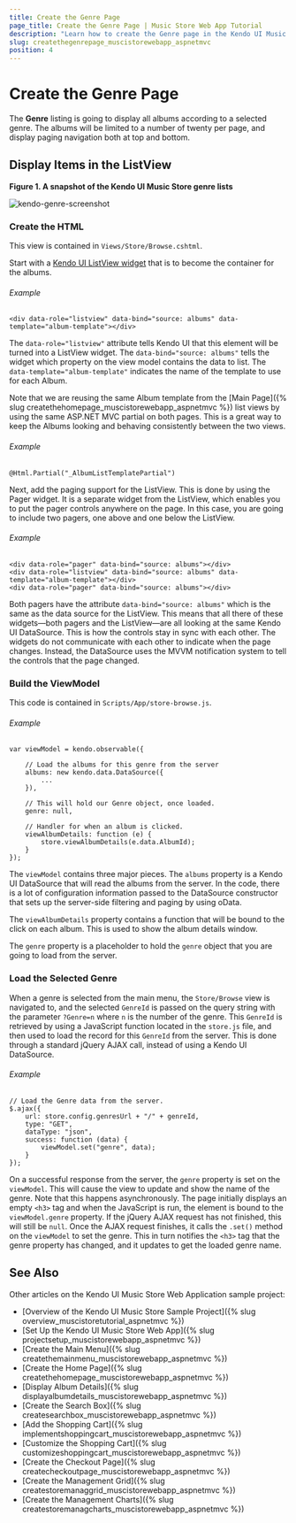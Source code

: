 ```yaml
---
title: Create the Genre Page
page_title: Create the Genre Page | Music Store Web App Tutorial
description: "Learn how to create the Genre page in the Kendo UI Music Store Web Application sample project by using Telerik UI for ASP.NET MVC."
slug: createthegenrepage_muscistorewebapp_aspnetmvc
position: 4
---
```


# Create the Genre Page

The **Genre** listing is going to display all albums according to a selected genre. The albums will be limited to a number of twenty per page, and display paging navigation both at top and bottom.

## Display Items in the ListView

**Figure 1. A snapshot of the Kendo UI Music Store genre lists**

![kendo-genre-screenshot](images/kendo-genre-screenshot.png)

### Create the HTML

This view is contained in `Views/Store/Browse.cshtml`.

Start with a [Kendo UI ListView widget](http://demos.telerik.com/kendo-ui/web/listview/index.html) that is to become the container for the albums.

###### Example

    <div data-role="listview" data-bind="source: albums" data-template="album-template"></div>

The `data-role="listview"` attribute tells Kendo UI that this element will be turned into a ListView widget.
The `data-bind="source: albums"` tells the widget which property on the view model contains the data to list.
The `data-template="album-template"` indicates the name of the template to use for each Album.

Note that we are reusing the same Album template from the [Main Page]({% slug createthehomepage_muscistorewebapp_aspnetmvc %}) list views
by using the same ASP.NET MVC partial on both pages. This is a great way to keep the Albums looking and
behaving consistently between the two views.

###### Example

    @Html.Partial("_AlbumListTemplatePartial")

<!--_-->
Next, add the paging support for the ListView. This is done by using the Pager widget. It is a separate widget from the ListView, which enables you to put the pager
controls anywhere on the page. In this case, you are going to include two pagers, one above and one below the ListView.

###### Example

    <div data-role="pager" data-bind="source: albums"></div>
    <div data-role="listview" data-bind="source: albums" data-template="album-template"></div>
    <div data-role="pager" data-bind="source: albums"></div>

Both pagers have the attribute `data-bind="source: albums"` which is the same as the data source for the ListView. This means that all there of these widgets&mdash;both pagers and the ListView&mdash;are all looking at the same Kendo UI DataSource. This is how the controls stay in sync with each other. The widgets do not communicate with each other to indicate when the page changes. Instead, the DataSource uses the MVVM notification system to tell the controls that the page changed.

### Build the ViewModel

This code is contained in `Scripts/App/store-browse.js`.

###### Example

    var viewModel = kendo.observable({

	    // Load the albums for this genre from the server
        albums: new kendo.data.DataSource({
            ...
        }),

		// This will hold our Genre object, once loaded.
        genre: null,

		// Handler for when an album is clicked.
        viewAlbumDetails: function (e) {
            store.viewAlbumDetails(e.data.AlbumId);
        }
    });

The `viewModel` contains three major pieces. The `albums` property is a Kendo UI DataSource that will read the albums from the server. In the code, there is a lot of configuration information passed to the DataSource constructor that sets up the server-side filtering and paging by using oData.

The `viewAlbumDetails` property contains a function that will be bound to the click on each album.  This is used to show the album details window.

The `genre` property is a placeholder to hold the `genre` object that you are going to load from the server.

### Load the Selected Genre

When a genre is selected from the main menu, the `Store/Browse` view is navigated to, and the selected `GenreId` is passed on the query string with the parameter `?Genre=n` where `n` is the number of the genre. This `GenreId` is retrieved by using a JavaScript function located in the `store.js` file, and then used to
load the record for this `GenreId` from the server. This is done through a standard jQuery AJAX call, instead of using a Kendo UI DataSource.

###### Example

    // Load the Genre data from the server.
    $.ajax({
        url: store.config.genresUrl + "/" + genreId,
        type: "GET",
        dataType: "json",
        success: function (data) {
            viewModel.set("genre", data);
        }
    });

On a successful response from the server, the `genre` property is set on the `viewModel`. This will cause the view to update and show the name of the genre. Note that this happens asynchronously. The page initially displays an empty `<h3>` tag and when the JavaScript is run, the element is bound to the `viewModel.genre` property. If the jQuery AJAX request has not finished, this will still be `null`. Once the AJAX request finishes, it calls the `.set()` method on the `viewModel` to set the genre. This in turn notifies the `<h3>` tag that the genre property has changed, and it updates to get the loaded genre name.

## See Also

Other articles on the Kendo UI Music Store Web Application sample project:

* [Overview of the Kendo UI Music Store Sample Project]({% slug overview_muscistoretutorial_aspnetmvc %})
* [Set Up the Kendo UI Music Store Web App]({% slug projectsetup_muscistorewebapp_aspnetmvc %})
* [Create the Main Menu]({% slug createthemainmenu_muscistorewebapp_aspnetmvc %})
* [Create the Home Page]({% slug createthehomepage_muscistorewebapp_aspnetmvc %})
* [Display Album Details]({% slug displayalbumdetails_muscistorewebapp_aspnetmvc %})
* [Create the Search Box]({% slug createsearchbox_muscistorewebapp_aspnetmvc %})
* [Add the Shopping Cart]({% slug implementshoppingcart_muscistorewebapp_aspnetmvc %})
* [Customize the Shopping Cart]({% slug customizeshoppingcart_muscistorewebapp_aspnetmvc %})
* [Create the Checkout Page]({% slug createcheckoutpage_muscistorewebapp_aspnetmvc %})
* [Create the Management Grid]({% slug createstoremanaggrid_muscistorewebapp_aspnetmvc %})
* [Create the Management Charts]({% slug createstoremanagcharts_muscistorewebapp_aspnetmvc %})

